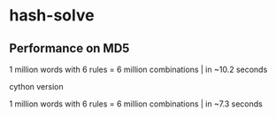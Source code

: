 # hash-solve

## Performance on MD5

1 million words with 6 rules = 6 million combinations | in ~10.2 seconds

cython version

1 million words with 6 rules = 6 million combinations | in ~7.3 seconds

